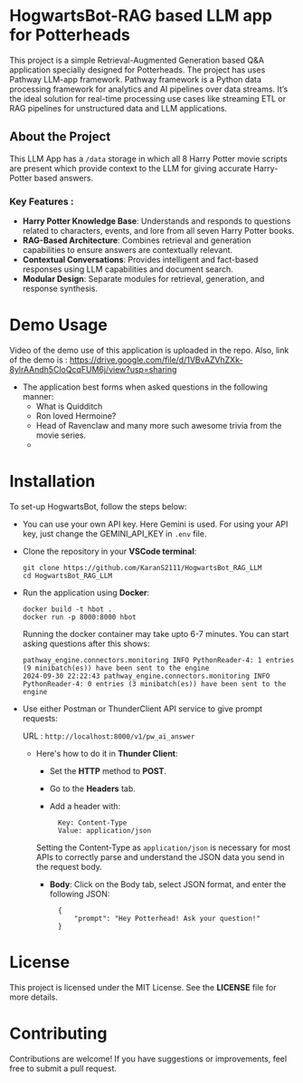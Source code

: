 
# HogwartsBot-RAG based LLM app for Potterheads
This project is a simple Retrieval-Augmented Generation based Q&A application specially designed for Potterheads. The project has uses Pathway LLM-app framework.
Pathway framework is a Python data processing framework for analytics and AI pipelines over data streams. It’s the ideal solution for real-time processing use cases like streaming ETL or RAG pipelines for unstructured data and LLM applications. 
## About the Project 
This LLM App has a  `/data` storage in which all 8 Harry Potter movie scripts are present which provide context to the LLM for giving accurate Harry-Potter based answers.
### Key Features : 
- **Harry Potter Knowledge Base**: Understands and responds to questions related to characters, events, and lore from all seven Harry Potter books.
- **RAG-Based Architecture**: Combines retrieval and generation capabilities to ensure answers are contextually relevant.
- **Contextual Conversations**: Provides intelligent and fact-based responses using LLM capabilities and document search.
- **Modular Design**: Separate modules for retrieval, generation, and response synthesis.
# Demo Usage
Video of the demo use of this application is uploaded in the repo. Also, link of the demo is : https://drive.google.com/file/d/1VBvAZVhZXk-8ylrAAndh5CloQcqFUM6j/view?usp=sharing

- The application best forms when asked questions in the following manner:
     - What is Quidditch
     - Ron loved Hermoine?
     - Head of Ravenclaw and many more such awesome trivia from the movie series.
     - 
# Installation
To set-up HogwartsBot, follow the steps below:

- You can use your own API key. Here Gemini is used. For using your API key, just change the GEMINI_API_KEY in `.env` file. 

- Clone the repository in your **VSCode terminal**:

    `git clone https://github.com/KaranS2111/HogwartsBot_RAG_LLM`\
    `cd HogwartsBot_RAG_LLM`

- Run the application using **Docker**:

    `docker build -t hbot .`\
    `docker run -p 8000:8000 hbot`
    
    Running the docker container may take upto 6-7 minutes. You can start asking questions after this shows:

    `pathway_engine.connectors.monitoring INFO PythonReader-4: 1 entries (9 minibatch(es)) have been sent to the engine`\
    `2024-09-30 22:22:43 pathway_engine.connectors.monitoring INFO PythonReader-4: 0 entries (3 minibatch(es)) have been sent to the engine`
  
- Use either Postman or ThunderClient API service to give prompt requests:
 
    URL : `http://localhost:8000/v1/pw_ai_answer`
    
    - Here's how to do it in **Thunder Client**:

        - Set the **HTTP** method to **POST**.
        - Go to the **Headers** tab.
        - Add a header with:

                Key: Content-Type
                Value: application/json
        Setting the Content-Type as `application/json` is necessary for most APIs to correctly parse and understand the JSON data you send in the request body.

        - **Body**: Click on the Body tab, select JSON format, and enter the following JSON:

                {
                    "prompt": "Hey Potterhead! Ask your question!"
                }



# License
This project is licensed under the MIT License. See the **LICENSE** file for more details.

# Contributing
Contributions are welcome! If you have suggestions or improvements, feel free to submit a pull request.

